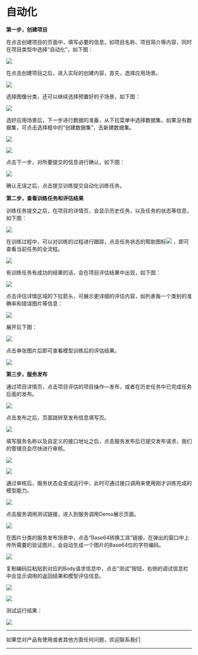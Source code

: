 # 自动化

**第一步，创建项目**

在点击创建项目的页面中，填写必要的信息，如项目名称、项目简介等内容，同时在项目类型中选择“自动化”，如下图：

![](../../../../../image/AI-and-Machine-Learning/NeuFoundry/images/project/pro-040.png "")
 
在点击创建项目之后，进入实际的创建内容，首先，选择应用场景。

![](../../../../../image/AI-and-Machine-Learning/NeuFoundry/images/project/pro-041.png "")
 
选择图像分类，还可以继续选择预置好的子场景，如下图：

![](../../../../../image/AI-and-Machine-Learning/NeuFoundry/images/project/pro-042.png "")
 
选好应用场景后，下一步进行数据的准备，从下拉菜单中选择数据集，如果没有数据集，可点击选择框中的“创建数据集”，去新建数据集。

![](../../../../../image/AI-and-Machine-Learning/NeuFoundry/images/project/pro-043.png "") 

![](../../../../../image/AI-and-Machine-Learning/NeuFoundry/images/project/pro-044.png "")
 
点击下一步，对所要提交的信息进行确认，如下图：

![](../../../../../image/AI-and-Machine-Learning/NeuFoundry/images/project/pro-045.png "")
 
确认无误之后，点击提交训练提交自动化训练任务。

**第二步，查看训练任务和评估结果**

训练任务提交之后，在项目的详情页，会显示历史任务，以及任务的状态等信息，如下图：

![](../../../../../image/AI-and-Machine-Learning/NeuFoundry/images/project/pro-046.png "")
 
在训练过程中，可以对训练的过程进行跟踪，点击任务状态的帮助图标![](../../../../../image/AI-and-Machine-Learning/NeuFoundry/images/project/pro-047.png "") ，即可查看当前任务的全流程。

![](../../../../../image/AI-and-Machine-Learning/NeuFoundry/images/project/pro-048.png "")
 
有训练任务有成功的结果的话，会在项目评估结果中出现，如下图：

![](../../../../../image/AI-and-Machine-Learning/NeuFoundry/images/project/pro-049.png "")
 
点击评估详情区域的下拉箭头，可展示更详细的评估内容，如列表每一个类别的准确率和错误图片等信息：

![](../../../../../image/AI-and-Machine-Learning/NeuFoundry/images/project/pro-050.png "")
 
展开后下图：

![](../../../../../image/AI-and-Machine-Learning/NeuFoundry/images/project/pro-051.png "")
 
点击单张图片后即可查看模型训练后的评估结果。

![](../../../../../image/AI-and-Machine-Learning/NeuFoundry/images/project/pro-052.png "")
 
**第三步，服务发布**

通过项目详情页，点击项目评估的项目操作—发布，或者在历史任务中已完成任务后面的发布。

![](../../../../../image/AI-and-Machine-Learning/NeuFoundry/images/project/pro-053.png "")
 
点击发布之后，页面跳转至发布信息填写页。

![](../../../../../image/AI-and-Machine-Learning/NeuFoundry/images/project/pro-054.png "")
 
填写服务名称以及自定义的接口地址之后，点击服务发布后已提交发布请求，我们的管理员会尽快进行审核。

![](../../../../../image/AI-and-Machine-Learning/NeuFoundry/images/project/pro-055.png "")

![](../../../../../image/AI-and-Machine-Learning/NeuFoundry/images/project/pro-056.png "")
 
 
通过审核后，服务状态会变成运行中，此时可通过接口调用来使用刚才训练完成的模型能力。

![](../../../../../image/AI-and-Machine-Learning/NeuFoundry/images/project/pro-057.png "")
 
点击服务调用测试链接，进入到服务调用Demo展示页面。

![](../../../../../image/AI-and-Machine-Learning/NeuFoundry/images/project/pro-058.png "")
 
在图片分类的服务发布场景中，点击“Base64转换工具”链接，在弹出的窗口中上传所需要的验证图片，会自动生成一个图片的Base64位的字符编码。

![](../../../../../image/AI-and-Machine-Learning/NeuFoundry/images/project/pro-059.png "")
 
复制编码后粘贴到对应的Body请求信息中，点击“测试”按钮，右侧的调试信息栏中会显示调用的返回结果和模型评估信息。
 
![](../../../../../image/AI-and-Machine-Learning/NeuFoundry/images/project/pro-060.png "")

![](../../../../../image/AI-and-Machine-Learning/NeuFoundry/images/project/pro-061.png "")
 
测试运行结果：
 
![](../../../../../image/AI-and-Machine-Learning/NeuFoundry/images/project/pro-062.png "")


---

如果您对产品有使用或者其他方面任何问题，欢迎联系我们

---
